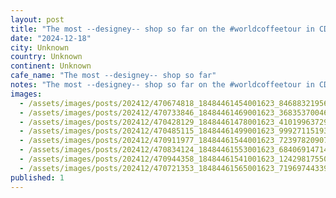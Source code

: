 ```yaml
---
layout: post
title: "The most --designey-- shop so far on the #worldcoffeetour in CDMX - super cool space and first time I--ve seen a slayer single group head in the wild. Espresso was perfection."
date: "2024-12-18"
city: Unknown
country: Unknown
continent: Unknown
cafe_name: "The most --designey-- shop so far"
notes: "The most --designey-- shop so far on the #worldcoffeetour in CDMX - super cool space and first time I--ve seen a slayer single group head in the wild. Espresso was perfection."
images: 
  - /assets/images/posts/202412/470674818_18484461454001623_8468832195661570305_n_18215880058291038.jpg
  - /assets/images/posts/202412/470733846_18484461469001623_3683537004690073227_n_17962497302833385.jpg
  - /assets/images/posts/202412/470428129_18484461478001623_4101996372923537881_n_18008666921505753.jpg
  - /assets/images/posts/202412/470485115_18484461499001623_999271151931822934_n_17877385458217144.jpg
  - /assets/images/posts/202412/470911977_18484461544001623_7239782090769730233_n_17912436489045048.jpg
  - /assets/images/posts/202412/470834124_18484461553001623_684069147149352089_n_18030741674603368.jpg
  - /assets/images/posts/202412/470944358_18484461541001623_124298175509098781_n_18035461238110389.jpg
  - /assets/images/posts/202412/470721353_18484461565001623_7196974433982507273_n_18129943099389097.jpg
published: 1
---
```

